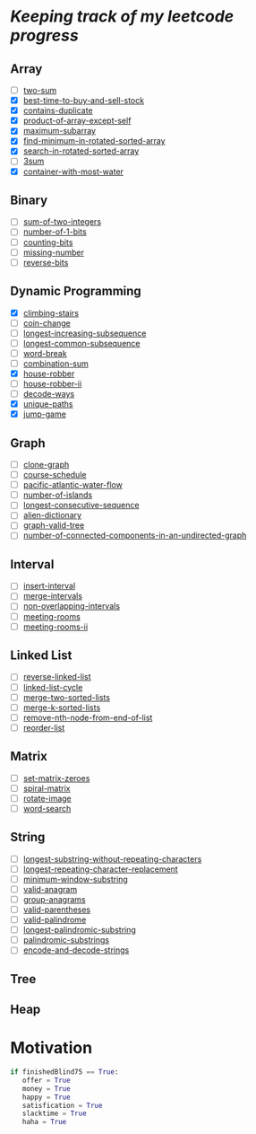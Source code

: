 

# _Keeping track of my leetcode progress_

## Array 
   - [ ] [two-sum](https://leetcode.com/problems/two-sum/)
   - [x] [best-time-to-buy-and-sell-stock](https://leetcode.com/problems/best-time-to-buy-and-sell-stock/)
   - [x] [contains-duplicate](https://leetcode.com/problems/contains-duplicate/)
   - [x] [product-of-array-except-self](https://leetcode.com/problems/product-of-array-except-self/)
   - [x] [maximum-subarray](https://leetcode.com/problems/maximum-subarray/)
   - [x] [find-minimum-in-rotated-sorted-array](https://leetcode.com/problems/find-minimum-in-rotated-sorted-array/)
   - [x] [search-in-rotated-sorted-array](https://leetcode.com/problems/search-in-rotated-sorted-array/)
   - [ ] [3sum](https://leetcode.com/problems/3sum/)
   - [x] [container-with-most-water](https://leetcode.com/problems/container-with-most-water/)
  
## Binary
   - [ ] [sum-of-two-integers](https://leetcode.com/problems/sum-of-two-integers/)
   - [ ] [number-of-1-bits](https://leetcode.com/problems/number-of-1-bits/)
   - [ ] [counting-bits](https://leetcode.com/problems/counting-bits/)
   - [ ] [missing-number](https://leetcode.com/problems/missing-number/)
   - [ ] [reverse-bits](https://leetcode.com/problems/reverse-bits/)

## Dynamic Programming
   - [x] [climbing-stairs](https://leetcode.com/problems/climbing-stairs/)
   - [ ] [coin-change](https://leetcode.com/problems/coin-change/)
   - [ ] [longest-increasing-subsequence](https://leetcode.com/problems/longest-increasing-subsequence/)
   - [ ] [longest-common-subsequence](https://leetcode.com/problems/longest-common-subsequence/)
   - [ ] [word-break](https://leetcode.com/problems/word-break/)
   - [ ] [combination-sum](https://leetcode.com/problems/combination-sum-iv/)
   - [x] [house-robber](https://leetcode.com/problems/house-robber/)
   - [ ] [house-robber-ii](https://leetcode.com/problems/house-robber-ii/)
   - [ ] [decode-ways](https://leetcode.com/problems/decode-ways/)
   - [x] [unique-paths](https://leetcode.com/problems/unique-paths/)
   - [x] [jump-game](https://leetcode.com/problems/jump-game/)
   
## Graph
   - [ ] [clone-graph](https://leetcode.com/problems/clone-graph/)
   - [ ] [course-schedule](https://leetcode.com/problems/course-schedule/)
   - [ ] [pacific-atlantic-water-flow](https://leetcode.com/problems/pacific-atlantic-water-flow/)
   - [ ] [number-of-islands](https://leetcode.com/problems/number-of-islands/)
   - [ ] [longest-consecutive-sequence](https://leetcode.com/problems/longest-consecutive-sequence/)
   - [ ] [alien-dictionary](https://leetcode.com/problems/alien-dictionary/)
   - [ ] [graph-valid-tree](https://leetcode.com/problems/graph-valid-tree/)
   - [ ] [number-of-connected-components-in-an-undirected-graph](https://leetcode.com/problems/number-of-connected-components-in-an-undirected-graph/)
   
## Interval
   - [ ] [insert-interval](https://leetcode.com/problems/insert-interval/)
   - [ ] [merge-intervals](https://leetcode.com/problems/merge-intervals/)
   - [ ] [non-overlapping-intervals](https://leetcode.com/problems/non-overlapping-intervals/)
   - [ ] [meeting-rooms](https://leetcode.com/problems/meeting-rooms/)
   - [ ] [meeting-rooms-ii](https://leetcode.com/problems/meeting-rooms-ii/)
  
## Linked List
   - [ ] [reverse-linked-list](https://leetcode.com/problems/reverse-linked-list/)
   - [ ] [linked-list-cycle](https://leetcode.com/problems/linked-list-cycle/)
   - [ ] [merge-two-sorted-lists](https://leetcode.com/problems/merge-two-sorted-lists/)
   - [ ] [merge-k-sorted-lists](https://leetcode.com/problems/merge-k-sorted-lists/)
   - [ ] [remove-nth-node-from-end-of-list](https://leetcode.com/problems/remove-nth-node-from-end-of-list/)
   - [ ] [reorder-list](https://leetcode.com/problems/reorder-list/)
   
## Matrix
   - [ ] [set-matrix-zeroes](https://leetcode.com/problems/set-matrix-zeroes/)
   - [ ] [spiral-matrix](https://leetcode.com/problems/spiral-matrix/)
   - [ ] [rotate-image](https://leetcode.com/problems/rotate-image/)
   - [ ] [word-search](https://leetcode.com/problems/word-search/)

## String
   - [ ] [longest-substring-without-repeating-characters](https://leetcode.com/problems/longest-substring-without-repeating-characters/)
   - [ ] [longest-repeating-character-replacement](https://leetcode.com/problems/longest-repeating-character-replacement/)
   - [ ] [minimum-window-substring](https://leetcode.com/problems/minimum-window-substring/)
   - [ ] [valid-anagram](https://leetcode.com/problems/valid-anagram/)
   - [ ] [group-anagrams](https://leetcode.com/problems/group-anagrams/)
   - [ ] [valid-parentheses](https://leetcode.com/problems/valid-parentheses/)
   - [ ] [valid-palindrome](https://leetcode.com/problems/valid-palindrome/)
   - [ ] [longest-palindromic-substring](https://leetcode.com/problems/longest-palindromic-substring/)
   - [ ] [palindromic-substrings](https://leetcode.com/problems/palindromic-substrings/)
   - [ ] [encode-and-decode-strings](https://leetcode.com/problems/encode-and-decode-strings/)
   
## Tree
## Heap

# Motivation 

```Python
if finishedBlind75 == True:
   offer = True
   money = True
   happy = True
   satisfication = True
   slacktime = True
   haha = True
```
